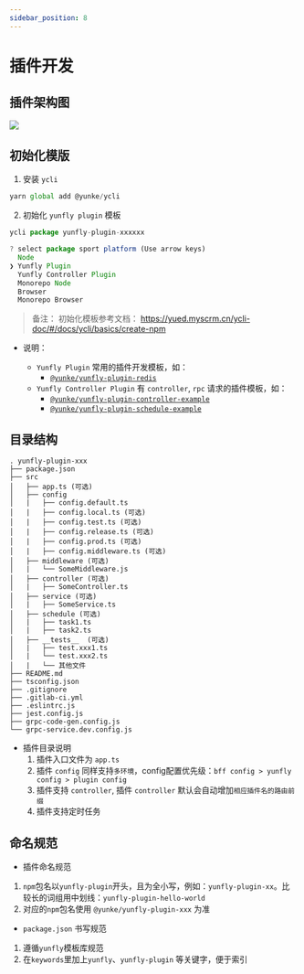 ```yaml
---
sidebar_position: 8
---
```


# 插件开发

## 插件架构图

![](https://yunke-oss.oss-cn-hangzhou.aliyuncs.com/bff-basis-fe-sites/imgs/2022/03/08/1646709290055-0-image.png)

## 初始化模版

1. 安装 `ycli`

```js
yarn global add @yunke/ycli
```

2. 初始化 `yunfly plugin` 模板

```js
ycli package yunfly-plugin-xxxxxx

? select package sport platform (Use arrow keys)
  Node
❯ Yunfly Plugin
  Yunfly Controller Plugin
  Monorepo Node
  Browser
  Monorepo Browser
```

> 备注： 初始化模板参考文档： <https://yued.myscrm.cn/ycli-doc/#/docs/ycli/basics/create-npm>

- 说明：

  - `Yunfly Plugin` 常用的插件开发模板，如：
    - [`@yunke/yunfly-plugin-redis`](https://git.myscrm.cn/yued/yunfly-plugin-redis)
      <br />
  - `Yunfly Controller Plugin` 有 `controller`, `rpc` 请求的插件模板，如：
    - [`@yunke/yunfly-plugin-controller-example`](https://git.myscrm.cn/yued/yunfly-plugin-controller-example)
    - [`@yunke/yunfly-plugin-schedule-example`](https://git.myscrm.cn/yued/yunfly-plugin-schedule-example)

## 目录结构

```
. yunfly-plugin-xxx
├── package.json
├── src
│   ├── app.ts (可选)
│   ├── config
│   |   ├── config.default.ts
│   |   ├── config.local.ts (可选)
│   |   ├── config.test.ts (可选)
│   |   ├── config.release.ts (可选)
│   |   ├── config.prod.ts (可选)
│   |   ├── config.middleware.ts (可选)
│   ├── middleware (可选)
│   |   └── SomeMiddleware.js
│   ├── controller (可选)
│   |   ├── SomeController.ts
│   ├── service (可选)
│   |   ├── SomeService.ts
│   ├── schedule (可选)
│   |   ├── task1.ts
│   |   ├── task2.ts
│   ├── __tests__  (可选)
│   |   ├── test.xxx1.ts
│   |   └── test.xxx2.ts
│   |   └── 其他文件
├── README.md
├── tsconfig.json
├── .gitignore
├── .gitlab-ci.yml
├── .eslintrc.js
├── jest.config.js
├── grpc-code-gen.config.js
└── grpc-service.dev.config.js
```

- 插件目录说明
  1. 插件入口文件为 `app.ts`
  2. 插件 `config` 同样支持`多环境`，config配置优先级：`bff config > yunfly config > plugin config`
  3. 插件支持 `controller`, 插件 `controller` 默认会自动增加`相应插件名的路由前缀`
  4. 插件支持定时任务

## 命名规范

- 插件命名规范

1. `npm`包名以`yunfly-plugin`开头，且为全小写，例如：`yunfly-plugin-xx`。比较长的词组用中划线：`yunfly-plugin-hello-world`
2. 对应的`npm`包名使用 `@yunke/yunfly-plugin-xxx` 为准

- `package.json` 书写规范

1. 遵循`yunfly`模板库规范
2. 在`keywords`里加上`yunfly`、`yunfly-plugin` 等关键字，便于索引